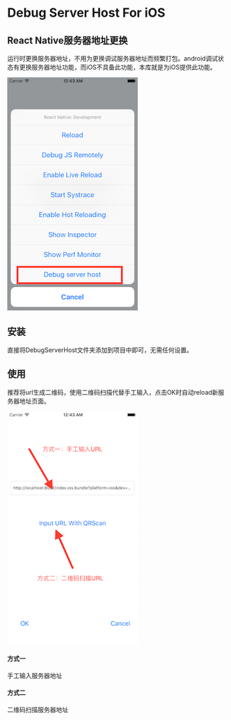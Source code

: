 
# Debug Server Host For iOS

## React Native服务器地址更换

运行时更换服务器地址，不用为更换调试服务器地址而频繁打包。android调试状态有更换服务器地址功能，而iOS不具备此功能，本库就是为iOS提供此功能。

![](./image/1.png)

## 安装

直接将DebugServerHost文件夹添加到项目中即可，无需任何设置。

## 使用

推荐将url生成二维码，使用二维码扫描代替手工输入，点击OK时自动reload新服务器地址页面。

![](./image/2.png)

#### 方式一

手工输入服务器地址

#### 方式二

二维码扫描服务器地址

